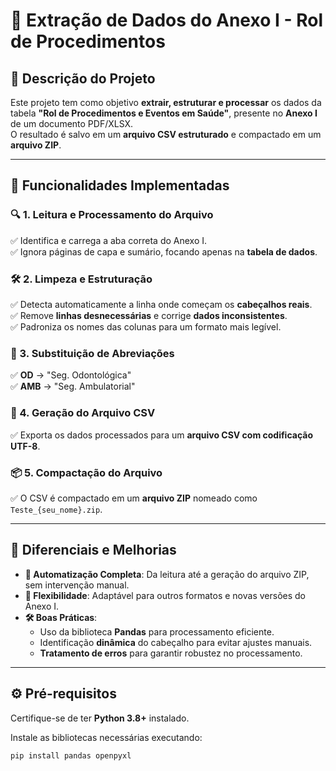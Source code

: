 # 🏥 Extração de Dados do Anexo I - Rol de Procedimentos  

## 📌 Descrição do Projeto  
Este projeto tem como objetivo **extrair, estruturar e processar** os dados da tabela **"Rol de Procedimentos e Eventos em Saúde"**, presente no **Anexo I** de um documento PDF/XLSX.  
O resultado é salvo em um **arquivo CSV estruturado** e compactado em um **arquivo ZIP**.  

---

## 🚀 Funcionalidades Implementadas  

### 🔍 1. Leitura e Processamento do Arquivo  
✅ Identifica e carrega a aba correta do Anexo I.  
✅ Ignora páginas de capa e sumário, focando apenas na **tabela de dados**.  

### 🛠️ 2. Limpeza e Estruturação  
✅ Detecta automaticamente a linha onde começam os **cabeçalhos reais**.  
✅ Remove **linhas desnecessárias** e corrige **dados inconsistentes**.  
✅ Padroniza os nomes das colunas para um formato mais legível.  

### 🔄 3. Substituição de Abreviações  
✅ **OD** → "Seg. Odontológica"  
✅ **AMB** → "Seg. Ambulatorial"  

### 📄 4. Geração do Arquivo CSV  
✅ Exporta os dados processados para um **arquivo CSV com codificação UTF-8**.  

### 📦 5. Compactação do Arquivo  
✅ O CSV é compactado em um **arquivo ZIP** nomeado como `Teste_{seu_nome}.zip`.  

---

## 🎯 Diferenciais e Melhorias  
- **📌 Automatização Completa**: Da leitura até a geração do arquivo ZIP, sem intervenção manual.  
- **🔄 Flexibilidade**: Adaptável para outros formatos e novas versões do Anexo I.  
- **🛠️ Boas Práticas**:  
  - Uso da biblioteca **Pandas** para processamento eficiente.  
  - Identificação **dinâmica** do cabeçalho para evitar ajustes manuais.  
  - **Tratamento de erros** para garantir robustez no processamento.  

---

## ⚙️ Pré-requisitos  
Certifique-se de ter **Python 3.8+** instalado.  

Instale as bibliotecas necessárias executando:  
```bash
pip install pandas openpyxl



